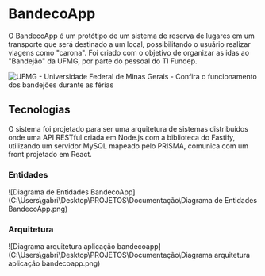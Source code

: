 # BandecoApp

O BandecoApp é um protótipo de um sistema de reserva de lugares em um transporte que será destinado a um local, possibilitando o usuário realizar viagens como "carona". Foi criado com o objetivo de organizar as idas ao "Bandejão" da UFMG, por parte do pessoal do TI Fundep.

![UFMG - Universidade Federal de Minas Gerais - Confira o funcionamento dos  bandejões durante as férias](https://ufmg.br/thumbor/FMNYb_ycRSrACkP9Tcik367iC38=/0x0:713x476/712x474/https://ufmg.br/storage/8/e/a/c/8eac5f6ce16eeed005299ea78068ddac_15313988107276_1706092368.jpg)



## Tecnologias

O sistema foi projetado para ser uma arquitetura de sistemas distribuídos onde uma API RESTful criada em Node.js com a biblioteca do Fastify, utilizando um servidor MySQL mapeado pelo PRISMA, comunica com um front projetado em React.



### Entidades

![Diagrama de Entidades BandecoApp](C:\Users\gabri\Desktop\PROJETOS\Documentação\Diagrama de Entidades BandecoApp.png)

### Arquitetura

![Diagrama arquitetura aplicação bandecoapp](C:\Users\gabri\Desktop\PROJETOS\Documentação\Diagrama arquitetura aplicação bandecoapp.png)